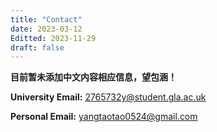 ```yaml
---
title: "Contact"
date: 2023-03-12
Editted: 2023-11-29
draft: false
---
```

**目前暂未添加中文内容相应信息，望包涵！**

**University Email:** [2765732y@student.gla.ac.uk](mailto:2765732y@student.gla.ac.uk)

**Personal Email:** [yangtaotao0524@gmail.com](mailto:yangtaotao0524@gmail.com)
